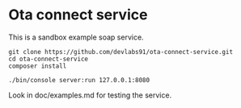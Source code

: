 Ota connect service
===================

This is a sandbox example soap service.

    git clone https://github.com/devlabs91/ota-connect-service.git
    cd ota-connect-service
    composer install
    
    ./bin/console server:run 127.0.0.1:8080

Look in doc/examples.md for testing the service.


